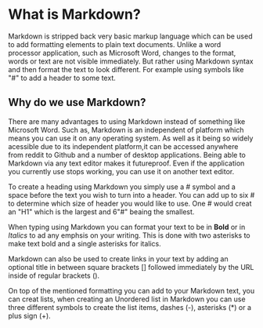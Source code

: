 
# What is Markdown?

Markdown is stripped back very basic markup language which can be used to add formatting elements to plain text documents. Unlike a word processor application, such as Microsoft Word, changes to the format, words or text are not visible immediately. But rather using Markdown syntax and then format the text to look different. For example using symbols like "#" to add a header to some text.

## Why do we use Markdown?
There are many advantages to using Markdown instead of something like Microsoft Word. Such as, Markdown is an independent of platform which means you can use it on any operating system. As well as it being so widely acessible due to its independent platform,it can be accessed anywhere from reddit to Github and a number of desktop applications. Being able to Markdown via any text editor makes it futureproof. Even if the application you currently use stops working, you can use it on another text editor.

To create a heading using Markdown you simply use a # symbol and a space before the text you wish to turn into a header. You can add up to six # to determine which size of header you would like to use. One # would creat an "H1" which is the largest and 6"#" beaing the smallest.

When typing using Markdown you can format your text to be in **Bold** or in *Italics* to ad any emphsis on your writing. This is done with two asterisks to make text bold and a single asterisks for italics.

Markdown can also be used to create links in your text by adding an optional title in between square brackets [] followed immediately by the URL inside of regular brackets ().

On top of the mentioned formatting you can add to your Markdown text, you can creat lists, when creating an Unordered list in Markdown you can use three different symbols to create the list items, dashes (-), asterisks (*) or a plus sign (+).
